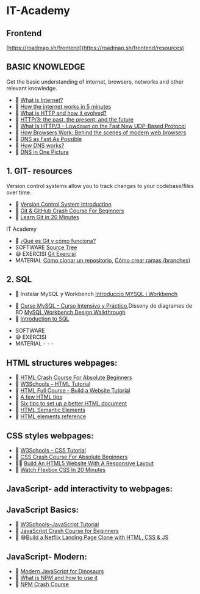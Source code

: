 # IT-Academy

## Frontend
[https://roadmap.sh/frontend](https://roadmap.sh/frontend/resources)

## BASIC KNOWLEDGE
Get the basic understanding of internet, browsers, networks and other relevant knowledge.
* 📓 [What is Internet?](https://roadmap.sh/guides/what-is-internet)
* 🎥 [How the internet works in 5 minutes](https://www.youtube.com/watch?v=7_LPdttKXPc)
* 📓 [What is HTTP and how it evolved?](https://kamranahmed.info/blog/2016/08/13/http-in-depth/)
* 📓 [HTTP/3: the past, the present, and the future](https://blog.cloudflare.com/http3-the-past-present-and-future/)
* 📓 [What Is HTTP/3 – Lowdown on the Fast New UDP-Based Protocol](https://kinsta.com/blog/http3/)
* 📓 [How Browsers Work: Behind the scenes of modern web browsers](https://www.html5rocks.com/en/tutorials/internals/howbrowserswork/)
* 🎥  [DNS as Fast As Possible](https://www.youtube.com/watch?v=Rck3BALhI5c)
* 📓 [How DNS works?](https://howdns.works/)
* 📓 [DNS in One Picture](https://roadmap.sh/guides/dns-in-one-picture)


## 1. GIT- resources	
Version control systems allow you to track changes to your codebase/files over time. 
* 🎥 [Version Control System Introduction](https://www.youtube.com/watch?v=zbKdDsNNOhg)
* 🎥 [Git & GitHub Crash Course For Beginners](https://www.youtube.com/watch?v=SWYqp7iY_Tc)
* 🎥 [Learn Git in 20 Minutes](https://www.youtube.com/watch?v=Y9XZQO1n_7c&feature=youtu.be&t=21)

IT Academy
* 🎥 [¿Qué es Git y cómo funciona?](https://www.youtube.com/watch?v=jGehuhFhtnE)
* SOFTWARE [Source Tree](https://www.sourcetreeapp.com/)
* 😅 EXERCISI [Git Exercisi](https://github.com/dianavile/git-exercici)
* MATERIAL [Cómo clonar un repositorio](https://www.youtube.com/watch?v=FuTeX-bROHc&list=PLUBaUuU7BSi74BSTkZ6nvPGF6e53CWF1n&index=2),	[Cómo crear ramas (branches)](https://www.youtube.com/watch?v=-GJzSHqbVho&list=PLUBaUuU7BSi74BSTkZ6nvPGF6e53CWF1n&index=5)
		
## 2. SQL
* 🎥 Instalar MySQL y Workbench [Introduccio MYSQL i Workbench](https://www.youtube.com/watch?v=ouxD_9mMZRc&list=PLUBaUuU7BSi74BSTkZ6nvPGF6e53CWF1n&index=4)
- 🎥 [Curso MySQL - Curso Intensivo y Práctico](https://www.youtube.com/watch?v=e8gaffa3Ca8),Disseny de diagrames de BD [MySQL Workbench Design Walkthrough](https://www.youtube.com/watch?v=w-0IWyAeZ3M)
- 🎥 [Introduction to SQL](https://sqlbolt.com/lesson/introduction)
* SOFTWARE []()
* 😅 EXERCISI []()
* MATERIAL[]()
-[]()
-[]()
-[]()

## HTML structures webpages:
* 📓 [HTML Crash Course For Absolute Beginners](https://www.youtube.com/watch?v=UB1O30fR-EE)
* 📓 [W3Schools – HTML Tutorial](https://www.w3schools.com/html/default.asp)
* 🎥 [HTML Full Course - Build a Website Tutorial](https://www.youtube.com/watch?v=pQN-pnXPaVg)
* 📓 [A few HTML tips](https://hacks.mozilla.org/2016/08/a-few-html-tips/)
* 📓 [Six tips to set up a better HTML document](https://hackernoon.com/six-tips-to-set-up-a-better-html-document-ud1033z3z)
* 📓 [HTML Semantic Elements](https://www.w3schools.com/html/html5_semantic_elements.asp)
* 📓 [HTML elements reference](https://developer.mozilla.org/en-US/docs/Web/HTML/Element)

## CSS styles webpages:
* 📓 [W3Schools – CSS Tutorial](https://www.w3schools.com/css/)
* 🎥 [CSS Crash Course For Absolute Beginners](https://www.youtube.com/watch?v=yfoY53QXEnI)
* 🎥😅 [Build An HTML5 Website With A Responsive Layout](https://www.youtube.com/watch?v=Wm6CUkswsNw)
* 🎥 [Watch Flexbox CSS In 20 Minutes](https://www.youtube.com/watch?v=JJSoEo8JSnc&feature=youtu.be&t=46)

## JavaScript- add interactivity to webpages:
## JavaScript Basics:
* 📓 [W3Schools–JavaScript Tutorial](https://www.w3schools.com/js/)
* 🎥 [JavaScript Crash Course for Beginners](https://www.youtube.com/watch?v=hdI2bqOjy3c&feature=youtu.be&t=2)
* 🎥 😅[Build a Netflix Landing Page Clone with HTML, CSS & JS](https://www.youtube.com/watch?v=P7t13SGytRk&feature=youtu.be&t=22)

## JavaScript- Modern:
* 📓 [Modern JavaScript for Dinosaurs](https://www.w3schools.com/js/)
* 🎥 [What is NPM and how to use it](https://www.youtube.com/watch?v=8Rmj5UY5mJk)
* 🎥 [NPM Crash Course](https://www.youtube.com/watch?v=jHDhaSSKmB0)
